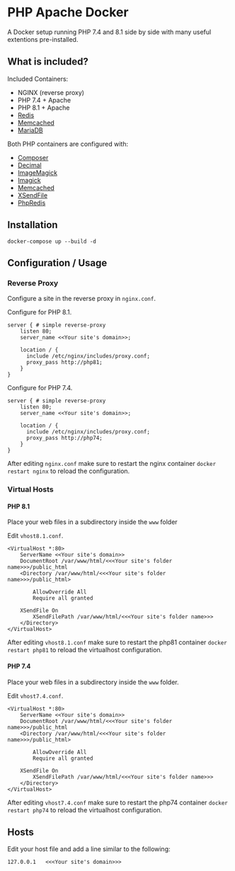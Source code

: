 # PHP Apache Docker

A Docker setup running PHP 7.4 and 8.1 side by side with many useful extentions pre-installed.

## What is included?

Included Containers:

- NGINX (reverse proxy)
- PHP 7.4 + Apache
- PHP 8.1 + Apache
- [Redis](https://redis.io/)
- [Memcached](https://memcached.org/)
- [MariaDB](https://mariadb.com/)


Both PHP containers are configured with:

- [Composer](https://getcomposer.org/)
- [Decimal](https://php-decimal.io/)
- [ImageMagick](https://imagemagick.org/)
- [Imagick](https://www.php.net/manual/en/class.imagick.php)
- [Memcached](https://www.php.net/manual/en/book.memcached.php)
- [XSendFile](https://tn123.org/mod_xsendfile/)
- [PhpRedis](https://github.com/phpredis/phpredis)

## Installation

```
docker-compose up --build -d
```

## Configuration / Usage

### Reverse Proxy

Configure a site in the reverse proxy in ```nginx.conf```.

Configure for PHP 8.1.
```
server { # simple reverse-proxy
    listen 80;
    server_name <<Your site's domain>>;

    location / {
      include /etc/nginx/includes/proxy.conf;
      proxy_pass http://php81;
    }
} 
```

Configure for PHP 7.4.
```
server { # simple reverse-proxy
    listen 80;
    server_name <<Your site's domain>>;

    location / {
      include /etc/nginx/includes/proxy.conf;
      proxy_pass http://php74;
    }
} 
```

After editing ```nginx.conf``` make sure to restart the nginx container ```docker restart nginx``` to reload the configuration.

### Virtual Hosts

#### PHP 8.1

Place your web files in a subdirectory inside the ```www``` folder

Edit ```vhost8.1.conf```.

```
<VirtualHost *:80>
    ServerName <<Your site's domain>>
    DocumentRoot /var/www/html/<<<Your site's folder name>>>/public_html
    <Directory /var/www/html/<<<Your site's folder name>>>/public_html>
           
        AllowOverride All
        Require all granted

    XSendFile On
        XSendFilePath /var/www/html/<<<Your site's folder name>>>
    </Directory>
</VirtualHost>
```

After editing ```vhost8.1.conf``` make sure to restart the php81 container ```docker restart php81``` to reload the virtualhost configuration.

#### PHP 7.4

Place your web files in a subdirectory inside the ```www``` folder.

Edit ```vhost7.4.conf```.

```
<VirtualHost *:80>
    ServerName <<Your site's domain>>
    DocumentRoot /var/www/html/<<<Your site's folder name>>>/public_html
    <Directory /var/www/html/<<<Your site's folder name>>>/public_html>
           
        AllowOverride All
        Require all granted

    XSendFile On
        XSendFilePath /var/www/html/<<<Your site's folder name>>>
    </Directory>
</VirtualHost>
```

After editing ```vhost7.4.conf``` make sure to restart the php74 container ```docker restart php74``` to reload the virtualhost configuration.

## Hosts

Edit your host file and add a line similar to the following:

```
127.0.0.1   <<<Your site's domain>>>
```